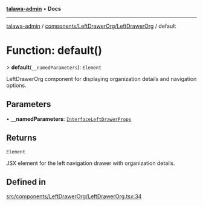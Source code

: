 [**talawa-admin**](../../../../README.md) • **Docs**

***

[talawa-admin](../../../../modules.md) / [components/LeftDrawerOrg/LeftDrawerOrg](../README.md) / default

# Function: default()

\> **default**(`__namedParameters`): `Element`

LeftDrawerOrg component for displaying organization details and navigation options.

## Parameters

• **\_\_namedParameters**: [`InterfaceLeftDrawerProps`](../interfaces/InterfaceLeftDrawerProps.md)

## Returns

`Element`

JSX element for the left navigation drawer with organization details.

## Defined in

[src/components/LeftDrawerOrg/LeftDrawerOrg.tsx:34](https://github.com/PalisadoesFoundation/talawa-admin/blob/b465221425f3dcc638f77fbf5f1ccedb8e0dd082/src/components/LeftDrawerOrg/LeftDrawerOrg.tsx#L34)

